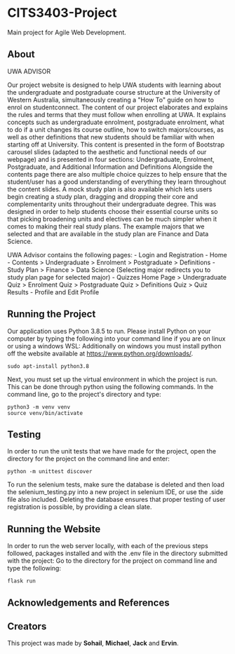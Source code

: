 # CITS3403-Project

Main project for Agile Web Development.

## About
UWA ADVISOR

Our project website is designed to help UWA students with learning about the undergraduate and postgraduate course structure at the University of Western Australia, simultaneously creating a "How To" guide on how to enrol on studentconnect. 
The content of our project elaborates and explains the rules and terms that they must follow when enrolling at UWA. It explains concepts such as undergraduate enrolment, postgraduate enrolment, what to do if a unit changes its course outline, how to switch majors/courses, as well as other definitions that new students should be familiar with when starting off at University.
This content is presented in the form of Bootstrap carousel slides (adapted to the aesthetic and functional needs of our webpage) and is presented in four sections: Undergraduate, Enrolment, Postgraduate, and Additional Information and Definitions
Alongside the contents page there are also multiple choice quizzes to help ensure that the student/user has a good understanding of everything they learn throughout the content slides.
A mock study plan is also available which lets users begin creating a study plan, dragging and dropping their core and complementarity units throughout their undergraduate degree. This was designed in order to help students choose their essential course units so that picking broadening units and electives can be much simpler when it comes to making their real study plans.
The example majors that we selected and that are available in the study plan are Finance and Data Science.

UWA Advisor contains the following pages:
    - Login and Registration
    - Home
    - Contents
        > Undergraduate
        > Enrolment
        > Postgraduate
        > Definitions
    - Study Plan
        > Finance
        > Data Science (Selecting major redirects you to study plan page for selected major) 
    - Quizzes Home Page
        > Undergraduate Quiz
        > Enrolment Quiz
        > Postgraduate Quiz
        > Definitions Quiz
        > Quiz Results
    - Profile and Edit Profile

## Running the Project

Our application uses Python 3.8.5 to run. Please install Python on your computer by typing the following into your command line if you are on linux or using a windows WSL: 
Additionally on windows you must install python off the website available at https://www.python.org/downloads/. 
```
sudo apt-install python3.8
```

Next, you must set up the virtual environment in which the project is run. This can be done through python using the following commands.
In the command line, go to the project's directory and type: 
```
python3 -m venv venv
source venv/bin/activate
```

## Testing

In order to run the unit tests that we have made for the project, open the directory for the project on the command line and enter:
```
python -m unittest discover
```
To run the selenium tests, make sure the database is deleted and then load the selenium_testing.py into a new project in selenium IDE, or use the .side file also included. Deleting the database ensures that proper testing of user registration is possible, by providing a clean slate.


## Running the Website

In order to run the web server locally, with each of the previous steps followed, packages installed and with the .env file in the directory submitted with the project:
Go to the directory for the project on command line and type the following:
```
flask run
```

## Acknowledgements and References



## Creators
This project was made by **Sohail**, **Michael**, **Jack** and **Ervin**.
